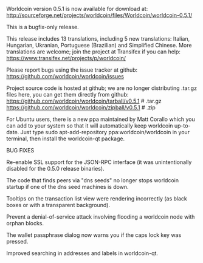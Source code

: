 Worldcoin version 0.5.1 is now available for download at:
http://sourceforge.net/projects/worldcoin/files/Worldcoin/worldcoin-0.5.1/

This is a bugfix-only release.

This release includes 13 translations, including 5 new translations:
Italian, Hungarian, Ukranian, Portuguese (Brazilian) and Simplified Chinese.
More translations are welcome; join the project at Transifex if you can help:
https://www.transifex.net/projects/p/worldcoin/

Please report bugs using the issue tracker at github:
https://github.com/worldcoin/worldcoin/issues

Project source code is hosted at github; we are no longer
distributing .tar.gz files here, you can get them
directly from github:
https://github.com/worldcoin/worldcoin/tarball/v0.5.1  # .tar.gz
https://github.com/worldcoin/worldcoin/zipball/v0.5.1  # .zip

For Ubuntu users, there is a new ppa maintained by Matt Corallo which
you can add to your system so that it will automatically keep
worldcoin up-to-date.  Just type
sudo apt-add-repository ppa:worldcoin/worldcoin
in your terminal, then install the worldcoin-qt package.


BUG FIXES

Re-enable SSL support for the JSON-RPC interface (it was unintentionally
disabled for the 0.5.0 release binaries).

The code that finds peers via "dns seeds" no longer stops worldcoin startup
if one of the dns seed machines is down.

Tooltips on the transaction list view were rendering incorrectly (as black boxes
or with a transparent background).

Prevent a denial-of-service attack involving flooding a worldcoin node with
orphan blocks.

The wallet passphrase dialog now warns you if the caps lock key was pressed.

Improved searching in addresses and labels in worldcoin-qt.
